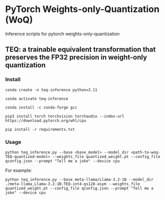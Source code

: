 # PyTorch Weights-only-Quantization (WoQ)

Inference scripts for pytorch weights-only-quantization

## TEQ: a trainable equivalent transformation that preserves the FP32 precision in weight-only quantization

### Install

```
conda create -n teq-inference python=3.11

conda activate teq-inference

conda install -c conda-forge gcc

pip3 install torch torchvision torchaudio --index-url https://download.pytorch.org/whl/cpu

pip install -r requirements.txt
```

### Usage

```
python teq_inference.py --base <base_model> --model_dir <path-to-woq-TEQ-quantized-model> --weights_file quantized_weight.pt --config_file qconfig.json --prompt "Tell me a joke" --device cpu
```

For example:

```
python teq_inference.py --base meta-llama/Llama-3.2-1B --model_dir ./meta-llama_Llama-3.2-1B-TEQ-int4-gs128-asym --weights_file quantized_weight.pt --config_file qconfig.json --prompt "Tell me a joke" --device cpu
```


